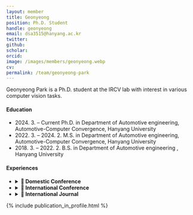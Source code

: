 ```yaml
---
layout: member
title: Geonyeong
position: Ph.D. Student
handle: geonyeong
email: dsa3515@hanyang.ac.kr
twitter: 
github: 
scholar: 
orcid: 
image: /images/members/geonyeong.webp
cv: 
permalink: /team/geonyeong-park
---
```


Geonyeong Park is a Ph.D. student at the IRCV lab with interest in various computer vision tasks.


#### Education

<ul class="chronological">
  <li><span>2024. 3. – Current</span> Ph.D. in Department of Automotive engineering, Automotive-Computer Convergence, Hanyang University</li>
  <li><span>2022. 3. – 2024. 2.</span> M.S. in Department of Automotive engineering, Automotive-Computer Convergence, Hanyang University</li>
  <li><span>2018. 3. – 2022. 2.</span> B.S. in Department of Automotive engineering
, Hanyang University</li>
  
</ul>

#### Experiences
<ul class="chronological">
<li>
<details>
<summary> <span style="font-weight: bold;">🔎 Domestic Conference</span></summary>
  <li> [C1] Double Trailer Truck Path Planning and Optimal Control for Avoiding Overhang Collision
Geonyeong Park, Sangwon Han, and Kunsoo Huh
Conference of the Korean Society of Automotive Engineers(KSAE), 2022 </li>
</details>
</li>
<li>
<details>
<summary> <span style="font-weight: bold;">🔎 International Conference</span></summary>
  <li> [C2] Development of A Path-Tracking Controller for Tractor with Multi-Unit Trailer Based on Model Predictive Control in Large Curvature Road
Sangwon Han, <span style="font-weight: bold;">Geonyeong Park</span>, and Kunsoo Huh
VDI Conference, 2023 </li>
  <li>[C3] Multi-Target Longitudinal Control Based on Model Predictive Control for Autonomous Bus
  Sangwon Han, Gihoon Kim, Jaeho Choi, <span style="font-weight: bold;">Geonyeong Park</span>, Seungwon Choi and Kunsoo Huh
  International Association for Vehicle System Dynamic(IAVSD), 2023</li>
   <li>[C4] Development of optimal path planning and control system for double-trailer truck
<span style="font-weight: bold;">Geonyeong Park</span>, Sangwon Han, and Kunsoo Huh
International Association for Vehicle System Dynamic(IAVSD), 2023</li>

  <li>[C5] Estimated State-Based Optimal Path Planning and Control System for Lane-Keeping of Semi-Trailer Trucks
Sangwon Han, <span style="font-weight: bold;">Geonyeong Park</span>, Yoonyong Ahn, Gunhee Cho and Kunsoo Huh
IEEE Conference on Intelligent Transportation Systems (ITSC), 2023
</li>
</details>

</li>
<li>
<details>

<summary> <span style="font-weight: bold;">🔎 International Journal</span></summary>
  <li> [J1] Hybrid State Observer Design for Estimating the Hitch Angles of Tractor-Multi Unit Trailer
Sangwon Han, Kyusang Yoon, <span style="font-weight: bold;">Geonyeong Park</span>, and Kunsoo Huh
IEEE Transactions on Intelligent Vehicle(T-IV), 2023 </li>
  <li>[[J2] Robust Lane Keeping Control for Tractor with Multi-Unit Trailer under Parametric Uncertainty
Sangwon Han, Kyusang Yoon, <span style="font-weight: bold;">Geonyeong Park</span>, and Kunsoo Huh
IEEE Transactions on Intelligent Vehicle(T-IV), 2023</li>
</details>

</li>
</ul>


{% include publication_in_profile.html %}
